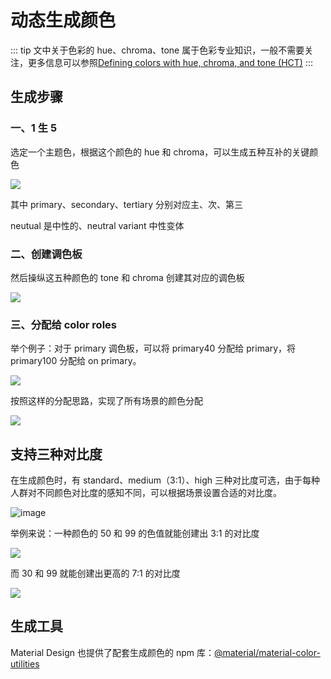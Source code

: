 # 动态生成颜色

::: tip
文中关于色彩的 hue、chroma、tone 属于色彩专业知识，一般不需要关注，更多信息可以参照[Defining colors with hue, chroma, and tone (HCT)](https://m3.material.io/styles/color/system/how-the-system-works#e1e92a3b-8702-46b6-8132-58321aa600bd)
:::

## 生成步骤

### 一、1 生 5

选定一个主题色，根据这个颜色的 hue 和 chroma，可以生成五种互补的关键颜色

![](https://firebasestorage.googleapis.com/v0/b/design-spec/o/projects%2Fgm3sandbox%2Fimages%2Fln9w1sps-from-source-color-to-key-colors.png?alt=media&token=44238439-ec0c-4d45-b7a2-6f2aea5f3dee)

其中 primary、secondary、tertiary 分别对应主、次、第三

neutual 是中性的、neutral variant 中性变体

### 二、创建调色板

然后操纵这五种颜色的 tone 和 chroma 创建其对应的调色板

![](https://firebasestorage.googleapis.com/v0/b/design-spec/o/projects%2Fgm3sandbox%2Fimages%2Fln9w374d-tonal-palettes.png?alt=media&token=5c257795-85d9-4b1e-af1e-6951893fad98)

### 三、分配给 color roles

举个例子：对于 primary 调色板，可以将 primary40 分配给 primary，将 primary100 分配给 on primary。

![](https://firebasestorage.googleapis.com/v0/b/design-spec/o/projects%2Fgm3sandbox%2Fimages%2Flna5kf0e-color-assignement.png?alt=media&token=09a959ec-9c56-4264-8081-a85675710c2c)

按照这样的分配思路，实现了所有场景的颜色分配

![](https://firebasestorage.googleapis.com/v0/b/design-spec/o/projects%2Fgm3sandbox%2Fimages%2Flna5l4y4-tonal-palettes-color-roles.png?alt=media&token=c288d062-bb2a-4b33-8573-c6b56d72bdd7)

## 支持三种对比度

在生成颜色时，有 standard、medium（3:1）、high 三种对比度可选，由于每种人群对不同颜色对比度的感知不同，可以根据场景设置合适的对比度。

![image](https://felbry.github.io/picx-images-hosting/image.361glknzji.webp)

举例来说：一种颜色的 50 和 99 的色值就能创建出 3:1 的对比度

![](https://firebasestorage.googleapis.com/v0/b/design-spec/o/projects%2Fgm3sandbox%2Fimages%2Flna5uajq-user-controlled-contrast_02.png?alt=media&token=b6f05de2-6499-4960-a104-8ddd13dce787)

而 30 和 99 就能创建出更高的 7:1 的对比度

![](https://firebasestorage.googleapis.com/v0/b/design-spec/o/projects%2Fgm3sandbox%2Fimages%2Flna5v5x9-user-controlled-contrast_03.png?alt=media&token=f7654b21-b660-4c79-b82e-d77ee1372af4)

## 生成工具

Material Design 也提供了配套生成颜色的 npm 库：[@material/material-color-utilities](https://www.npmjs.com/package/@material/material-color-utilities)
